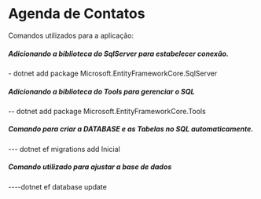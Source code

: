 <h1> Agenda de Contatos</h1>

Comandos utilizados para a aplicação:

<h5> Adicionando a biblioteca do SqlServer para estabelecer conexão. </h5>
- dotnet add package Microsoft.EntityFrameworkCore.SqlServer
<h5> Adicionando a biblioteca do Tools para gerenciar o SQL </h5>
-- dotnet add package Microsoft.EntityFrameworkCore.Tools
<h5> Comando para criar a DATABASE e as Tabelas no SQL automaticamente. </h5>
--- dotnet ef migrations add Inicial
<h5> Comando utilizado para ajustar a base de dados </h5>
----dotnet ef database update
